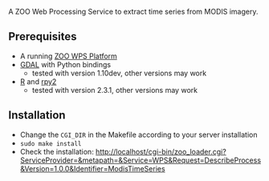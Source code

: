A ZOO Web Processing Service to extract time series from MODIS imagery.

Prerequisites
-------------
* A running [ZOO WPS Platform](http://www.zoo-project.org/)
* [GDAL](http://www.gdal.org/) with Python bindings
  * tested with version 1.10dev, other versions may work
* [R](http://www.r-project.org/) and [rpy2](http://pypi.python.org/pypi/rpy2/2.3.1)
  * tested with version 2.3.1, other versions may work

Installation
------------
* Change the `CGI_DIR` in the Makefile according to your server installation
* `sudo make install`
* Check the installation:
  [http://localhost/cgi-bin/zoo_loader.cgi?ServiceProvider=&metapath=&Service=WPS&Request=DescribeProcess&Version=1.0.0&Identifier=ModisTimeSeries](http://localhost/cgi-bin/zoo_loader.cgi?ServiceProvider=&metapath=&Service=WPS&Request=DescribeProcess&Version=1.0.0&Identifier=ModisTimeSeries)
